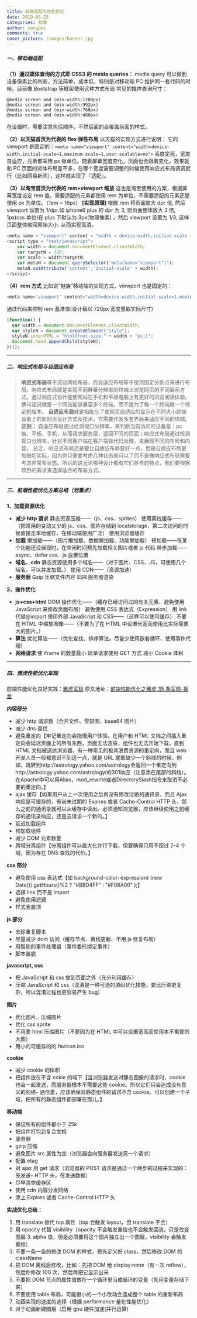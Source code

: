 ```yaml
---
title: 前端适配与性能优化
date: 2019-05-25
categories: 前端
author: yangpei
comments: true
cover_picture: /images/banner.jpg
---
```


##### 一、移动端适配

**（1）通过媒体查询的方式即 CSS3 的 meida queries：**
media query 可以做到设备像素比的判断，方法简单，成本低，特别是对移动和 PC 维护同一套代码的时候。目前像 Bootstrap 等框架使用这种方式布局
常见的媒体查询尺寸：

<!-- more -->

```
@media screen and (min-width:1200px)
@media screen and (min-width:992px)
@media screen and (min-width:768px)
@media screen and (min-width:480px)
```

在设置时，需要注意先后顺序，不然后面的会覆盖前面的样式。

**（2）以天猫首页为代表的 flex 弹性布局**
以天猫的实现方式进行说明：
它的 viewport 是固定的：`<meta name="viewport" content="width=device-width,initial-scale=1,maximum-scale=1,user-scalable=no">` 高度定死，宽度自适应，元素都采用 px 做单位。随着屏幕宽度变化，页面也会跟着变化，效果就和 PC 页面的流体布局差不多，在哪个宽度需要调整的时候使用响应式布局调调就行（比如网易新闻），这样就实现了『适配』。

**（3）以淘宝首页为代表的 rem+viewport 缩放**
这也是淘宝使用的方案，根据屏幕宽度设定 rem 值，需要适配的元素都使用 rem 为单位，不需要适配的元素还是使用 px 为单位。（1em = 16px）
**[实现原理]**
根据 rem 将页面放大 dpr 倍, 然后 viewport 设置为 1/dpr.如 iphone6 plus 的 dpr 为 3, 则页面整体放大 3 倍, 1px(css 单位)在 plus 下默认为 3px(物理像素) 。然后 viewport 设置为 1/3, 这样页面整体缩回原始大小. 从而实现高清。

```javascript
<meta name = "viewport" content = "width = device-width,initial-scale = 1.0,user-scalable = no">
<script type = "text/javascript">
	var width = document.documentElement.clientWidth;
	var targetW = 320;
	var scale = width/targetW;
	var metaN = document.querySelector('meta[name="viewport"]');
	metaN.setAttribute('content','initial-scale' + width);
</script>
```

**（4）rem 方式**
比如说“魅族”移动端的实现方式，viewport 也是固定的：

```javascript
<meta name="viewport" content="width=device-width,initial-scale=1,maximum-scale=1,user-scalable=no">。
```

通过代码来控制 rem 基准值(设计稿以 720px 宽度量取实际尺寸)

```javascript
(function() {
  var width = document.documentElement.clientWidth;
  var styleN = document.createElement("style");
  styleN.innerHTML = "html{font-size:" + width + "px;}";
  document.head.appendChild(styleN);
})();
```

</script>

---

##### 二、响应式布局与自适应布局

> **响应式布局**等于流动网格布局，而自适应布局等于使用固定分割点来进行布局。响应式布局就是实现不同屏幕分辨率的终端上浏览网页的不同展示方式。通过响应式设计能使网站在手机和平板电脑上有更好的浏览阅读体验。换句话说就是一个网站能够兼容多个终端，而不是为了每一个终端做一个特定的版本。
> **自适应布局**就是指能忘了使网页自适应的显示在不同大小终端设备上的新网页设计方式及技术，它需要开发多套界面来适应不同的终端。
> **区别：**
> 自适应布局通过检测视口分辨率，来判断当前访问的设备是：pc 端、平板、手机，从而请求服务层，返回不同的页面；响应式布局通过检测视口分辨率，针对不同客户端在客户端做代码处理，来展现不同的布局和内容。
> 总之，响应式布局还是要比自适应布局要好一点，但是自适应布局更加贴切实际，因为你只需要考虑几种状态就可以了而不是像响应式布局需要考虑非常多状态。所以的说无论哪种设计都有它们各自的特点，我们要根据项目的需求来选择适合的布局方式。

---

##### 三、前端性能优化方案总结（划重点）

**1、加载资源优化**

- **减少 http 请求**
  静态资源压缩——（js、css、sprites）
  使用离线缓存——（把常用的变动又少的 js、css、图片存储到 localstorage，第二次访问的时候直接走本地缓存。在移动端使用广泛）
  使用浏览器缓存
- **加载**
  懒加载——（图片懒加载、数据懒加载、功能懒加载）
  预加载——在某个功能还没展现时，在空闲时间预先加载相关图片或者 js 代码
  异步加载——async、defer
  css、js 放置位置
- **域名、cdn**
  静态资源使用多个域名——（对于图片、CSS、JS，可使用几个域名，可以并发加载。）
  使用 CDN——（资源加速）
- **服务器**
  Gzip 压缩文件内容
  SSR 服务器渲染

**2、操作优化**

- **js+css+html**
  DOM 操作优化——（缓存已经访问过的有关元素、避免使用 JavaScript 来修改页面布局）
  避免使用 CSS 表达式（Expression）
  用 link 代替@import
  使用外部 JavaScript 和 CSS——（这样可以使用缓存）
  不要在 HTML 中缩放图像——（不要为了在 HTML 中设置长宽而使用比实际需要大的图片。）
- **算法**
  优化算法——（优化查找、排序算法。尽量少使用嵌套循环、使用事件代理）
- **网络请求**
  使 iframe 的数量最小
  简单请求使用 GET 方式
  减小 Cookie 体积

---

##### 四、雅虎性能优化军规

前端性能优化良好实践：[雅虎军规](https://www.cnblogs.com/xianyulaodi/p/5755079.html)
原文地址：[前端性能优化之雅虎 35 条军规-掘金](https://juejin.im/post/5b73ef38f265da281e048e51)

**内容部分**

- 减少 http 请求数（合并文件、雪碧图、base64 图片）
- 减少 dns 查找
- 避免重定向【牢记重定向会拖慢用户体验，在用户和 HTML 文档之间插入重定向会延迟页面上的所有东西，页面无法渲染，组件也无法开始下载，直到 HTML 文档被送达浏览器。有一种常见的极其浪费资源的重定向，而且 web 开发人员一般都意识不到这一点，就是 URL 尾部缺少一个斜线的时候。例如，跳转到http://astrology.yahoo.com/astrology会返回一个重定向到http://astrology.yahoo.com/astrology/的301响应（注意添在尾部的斜线）。在Apache中可以用Alias，mod_rewrite或者DirectorySlash指令来取消不必要的重定向。】
- ajax 缓存【如果用户从上一次使用之后再没有修改过她的通讯录，而且 Ajax 响应是可缓存的，有尚未过期的 Expires 或者 Cache-Control HTTP 头，那么之前的通讯录就可以从缓存中读出。必须通知浏览器，应该继续使用之前缓存的通讯录响应，还是去请求一个新的。】
- 延迟加载组件
- 预加载组件
- 减少 DOM 元素数量
- 跨域分离组件【分离组件可以最大化并行下载，但要确保只用不超过 2-4 个域，因为存在 DNS 查找的代价。】

**css 部分**

- 避免使用 css 表达式【如 background-color: expression( (new Date()).getHours()%2 ? "#B8D4FF" : "#F08A00" );】
- 选择 link 而不是 import
- 避免使用滤镜
- 样式表置顶

**js 部分**

- 去除重复脚本
- 尽量减少 dom 访问（缓存节点、离线更新、不用 js 修复布局）
- 用智能的事件处理器（事件委托绑定事件）
- 脚本置底

**javascript, css**

- 把 JavaScript 和 css 放到页面之外（充分利用缓存）
- 压缩 JavaScript 和 css（混淆是一种可选的源码优化措施，要比压缩更复杂，所以混淆过程也更容易产生 bug）

**图片**

- 优化图片、压缩图片
- 优化 css sprite
- 不用要 html 压缩图片（不要因为在 HTML 中可以设置宽高而使用本不需要的大图）
- 用小的可缓存的的 favicon.ico

**cookie**

- 减少 cookie 的体积
- 把组件放在不含 cokie 的域下【当浏览器发送对静态图像的请求时，cookie 也会一起发送，而服务器根本不需要这些 cookie。所以它们只会造成没有意义的网络- 通信量，应该确保对静态组件的请求不含 cookie。可以创建一个子域，把所有的静态组件都部署在那儿。】

**移动端**

- 保证所有的组件都小于 25k
- 把组件打包到复合文档
- 服务器
- gzip 压缩
- 避免图片 src 属性为空（浏览器会向服务器发送另一个请求）
- 配置 etag
- 对 ajax 用 get 请求（浏览器的 POST 请求是通过一个两步的过程来实现的：先发送- HTTP 头，在发送数据）
- 尽早清空缓存区
- 使用 cdn 内容分发网络
- 添上 Expires 或者 Cache-Control HTTP 头

**实战优化总结：**

1. 用 translate 替代 top 属性（top 会触发 layout，但 translate 不会）
2. 用 opacity 代替 visibility（opacity 不会触发重绘也不会触发回流，只是改变图层 3. alpha 值，但是必须要将这个图片独立出一个图层，visibility 会触发重绘）
3. 不要一条一条的修改 DOM 的样式，预先定义好 class，然后修改 DOM 的 className
4. 把 DOM 离线后修改，比如：先把 DOM 给 display:none（有一次 reflow），然后你修改 100 次，然后再把它显示出来
5. 不要把 DOM 节点的属性值放在一个循环里当成循环的变量（先用变量存储下来）
6. 不要使用 table 布局，可能很小的一个小改动会造成整个 table 的重新布局
7. 动画实现的速度的选择（根据 performance 量化性能优化）
8. 对于动画新建图层（启用 gpu 硬件加速(并行运算)
